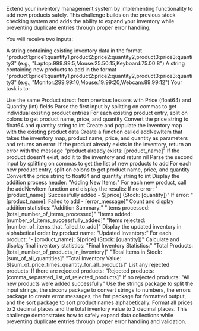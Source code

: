 Extend your inventory management system by implementing functionality to add new products safely. This challenge builds on the previous stock checking system and adds the ability to expand your inventory while preventing duplicate entries through proper error handling.

You will receive two inputs:

A string containing existing inventory data in the format "product1:price1:quantity1,product2:price2:quantity2,product3:price3:quantity3" (e.g., "Laptop:999.99:5,Mouse:25.50:15,Keyboard:75.00:8")
A string containing new products to add in the format "product1:price1:quantity1,product2:price2:quantity2,product3:price3:quantity3" (e.g., "Monitor:299.99:10,Mouse:19.99:20,Webcam:89.99:12")
Your task is to:

Use the same Product struct from previous lessons with Price (float64) and Quantity (int) fields
Parse the first input by splitting on commas to get individual existing product entries
For each existing product entry, split on colons to get product name, price, and quantity
Convert the price string to float64 and quantity string to int
Create and populate the inventory map with the existing product data
Create a function called addNewItem that takes the inventory map, product name, price, and quantity as parameters and returns an error:
If the product already exists in the inventory, return an error with the message "product already exists: [product_name]"
If the product doesn't exist, add it to the inventory and return nil
Parse the second input by splitting on commas to get the list of new products to add
For each new product entry, split on colons to get product name, price, and quantity
Convert the price string to float64 and quantity string to int
Display the addition process header: "Adding New Items:"
For each new product, call the addNewItem function and display the results:
If no error: "[product_name]: Successfully added - $[price] (Stock: [quantity])"
If error: "[product_name]: Failed to add - [error_message]"
Count and display addition statistics:
"Addition Summary:"
"Items processed: [total_number_of_items_processed]"
"Items added: [number_of_items_successfully_added]"
"Items rejected: [number_of_items_that_failed_to_add]"
Display the updated inventory in alphabetical order by product name:
"Updated Inventory:"
For each product: "- [product_name]: $[price] (Stock: [quantity])"
Calculate and display final inventory statistics:
"Final Inventory Statistics:"
"Total Products: [total_number_of_products_in_inventory]"
"Total Items in Stock: [sum_of_all_quantities]"
"Total Inventory Value: $[sum_of_price_times_quantity_for_all_products]"
List any rejected products:
If there are rejected products: "Rejected products: [comma_separated_list_of_rejected_products]"
If no rejected products: "All new products were added successfully"
Use the strings package to split the input strings, the strconv package to convert strings to numbers, the errors package to create error messages, the fmt package for formatted output, and the sort package to sort product names alphabetically. Format all prices to 2 decimal places and the total inventory value to 2 decimal places. This challenge demonstrates how to safely expand data collections while preventing duplicate entries through proper error handling and validation.